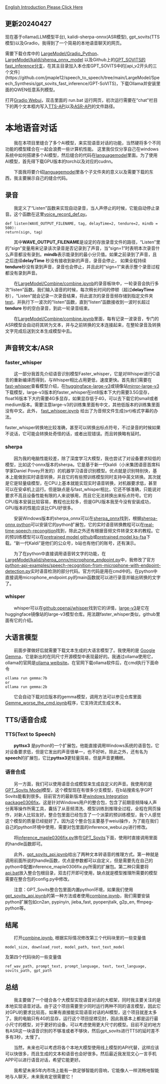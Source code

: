 [English Introduction Please Click Here](https://github.com/jmaple12/speech_to_speech/blob/main/README_ENGLISH.md)

## 更新20240427

  现在基于ollama(LLM模型平台), kalidi-sherpa-onnx(ASR模型), gpt_sovits(TTS模型)以及Gradio，我得到了一个简易的本地语音聊天的网页。

  需要下载仓库中的
  [LargeModel/Gradio_Python](https://github.com/jmaple12/speech_to_speech/tree/main/LargeModel/Gradio_Python)、
  [LargeModel/kaldi/sherpa_onnx_model](https://github.com/jmaple12/speech_to_speech/tree/main/LargeModel/kaldi/sherpa_onnx_model)
  以及Github上的[GPT_SOVITS的fast_inference分支](https://github.com/RVC-Boss/GPT-SoVITS/tree/fast_inference_)，在其主目录加入本仓库GPT_SOVITS中的[api_v2开头的三个文件](https://github.com/jmaple12/speech_to_speech/tree/main/LargeModel/Speech_Synthesis/gpt_sovits_fast_inference/GPT-SoVITS)，下载Ollama并安装里面的QWEN任意系列模型。

  打开[Gradio Webui](https://github.com/jmaple12/speech_to_speech/tree/main/LargeModel/Gradio_Python/webui)，双击里面的 run.bat 运行网页，初次运行需要在“chat"栏目下的两个文本框内写入[TTS-API](https://github.com/jmaple12/speech_to_speech/blob/main/LargeModel/kaldi/sherpa_onnx_model/sherpa_onnx_speech_recognizier.bat)以及[ASR-API](https://github.com/jmaple12/speech_to_speech/blob/main/LargeModel/Speech_Synthesis/gpt_sovits_fast_inference/GPT-SoVITS/api_v2_maple.bat)的文件路径。

# 本地语音对话

　　我在本项目里缝合了多个AI模型，来实现语音对话的功能，当然硬将多个不同功能的模型糅合在一起会浪费一些计算机性能。
    这里我仅仅分享自己在windows系统中如何搭建多个AI模型，然后缝合的代码在[languagemodel](https://github.com/jmaple12/speech_to_speech/tree/main/LargeModel)里面。为了使用AI模型，首先得下载GPU版本的torch以及对应的cudnn。 
    
　　下面我将要介绍[languagemodel](https://github.com/jmaple12/speech_to_speech/tree/main/LargeModel)里各个子文件夹的意义以及需要下载的东西，我主要展示自己的缝合代码。

## 录音

　　我定义了“Listen”函数来实现自动录音，当人声停止的时候，它能自动停止录音。这个函数在这里[voice_record_def.py](https://github.com/jmaple12/speech_to_speech/blob/main/LargeModel/voice_record/voice_record_def.py)。
```        
def listen(WAVE_OUTPUT_FILENAME, tag, delayTime=2, tendure=2, mindb = 500):
return(sign, tag)
```
　　其中**WAVE_OUTPUT_FILENAME**是设定的存放录音文件的路径，“Listen”里的“sign”变量用来记录该次录音是否记录到了声音，当“sign=1”时表明本次录音什么声音都没有录到。**mindb**表示能录到的最小分贝值。如果之前录到了声音，且之后连续**delayTime** 秒没有接收到新的声音，录音会停止， 如果全程持续**tendure**秒没有录到声音，录音也会停止，并且此时“sign=1”来表示整个录音过程都没有录到声音。 

　　在[LargeModel/Combine/combine.ipynb](https://github.com/jmaple12/speech_to_speech/blob/main/LargeModel/Combine/combine.ipynb)的录音板块中，一轮录音会执行多次“listen”函数。我们输入语音的时候，每次稍长时间的停顿（超过**delayTime**秒），“Listen”就会记录一次录音结果，将此波次的录音音频存储到指定文件夹[test](https://github.com/jmaple12/speech_to_speech/tree/main/LargeModel/Combine/test)，并执行下一波次的“listen”函数，直到“listen”函数接收到一波时长超过**tendure** 秒的空白录音，到此一轮录音结束。

　　在[LargeModel/Combine/combine.ipynb](https://github.com/jmaple12/speech_to_speech/blob/main/LargeModel/Combine/combine.ipynb)里面，每有记录一波录音，专门的ASR模型会自动将其转为文本，并与之前转换的文本连接起来，在整轮录音及转换文字完成后送到文本生成模型中去。
  
## 声音转文本/ASR
### faster_whisper  
　　这一部分我首先介绍语音识别模型Faster_whisper，它是对Whisper进行C语言的重新编译而得到，与Whisper相比占用更低，速度更快。首先我们需要在[fast-whisper](https://github.com/SYSTRAN/faster-whisper)查看模型介绍，在[huggingface-large-v3](https://huggingface.co/Systran/faster-whisper-large-v3)或镜像站[mirror-large-v3](https://hf-mirror.com/Systran/faster-whisper-large-v3)下载模型，large-v3版本的faster_whisper在int8版本下大约需要3.5G显存，float16版本下大约需要4G多显存，如果显存低于4G，可以去下载它的small或者medium版本。需要注意large-v3的训练集里面有中文，其他低版本的训练集里面没有中文。此外， [fast_whisper.ipynb](https://github.com/jmaple12/speech_to_speech/blob/main/LargeModel/Speech_to_Text/Fast_whisper/fast_whisper.ipynb) 给出了为音频文件生成(srt)格式字幕的办法。

   faster_whisper转换地比较准确，甚至可以转换出标点符号，不过录音的时候如果不说话，它可能会转换处奇怪的话，或者出现错误。而且转换略有延时。

### sherpa
　　因为我的电脑性能较差，除了深度学习大模型，我也尝试了对设备要求较低的模型，比如这个onnx版本的sherpa。它是基于新一代kaldi（小米集团语音首席科学家Daniel Povey开发的）的机器学习语音识别模型。优点就是识别特别快，基本上能做到实时语音转换，并且它的有些预训练模型同时支持中英文转换。其次就是它是轻量级模型，在CPU上基本就能实现实时语音转换，对机器要求低，甚至可以在安卓机上运行。但是缺点是与fast_whisper相比，它还不够准确，只能说对要求不高且设备性能有限的人来说够用，而且它无法转换出来标点符号。它的CPU版本安装比较容易，教程也比较多，但是GPU版本我至今没有安装成功，GPU版本的性能应该比CPU好很多。  

　　安装Windows版本的sherpa_onnx可以在[sherpa_onnx](https://k2-fsa.github.io/sherpa/onnx/install/windows.html#bit-windows-x64)找到，根据[sherpa-onnx python](https://k2-fsa.github.io/sherpa/onnx/python/install.html#method-1-from-pre-compiled-wheels)可以安装它的python扩展包，它的实时语音转换教程可以在[real-time-speech-recongition](https://k2-fsa.github.io/sherpa/onnx/python/real-time-speech-recongition-from-a-microphone.html)找到，除此之外还有根据音频文件转录文本的教程。它的预训练模型可以在[pretrained model github](https://github.com/k2-fsa/sherpa-onnx/releases/tag/asr-models)或[pretrained model ks-fsa](https://k2-fsa.github.io/sherpa/onnx/pretrained_models/index.html)下载。“新一代Kaldi”是他们的公众号，b站也有他们的账号，还有演示。  

　　为了在python中直接调用语音转文字的功能，在[LargeModel/kalid/sherpa_onnx/microphone_endpoint.py](https://github.com/jmaple12/speech_to_speech/blob/main/LargeModel/kalid/sherpa_onnx/microphone_endpoint.py)中，我修改了官方[python-api-examples/speech-recognition-from-microphone-with-endpoint-detection.py](https://github.com/k2-fsa/sherpa-onnx/blob/master/python-api-examples/speech-recognition-from-microphone-with-endpoint-detection.py)实时语音检测的部分代码。官方代码是用在cmd中的。在python中直接调用microphone_endpoint.py的main函数就可以进行录音并输出转换的文字了。

### whisper
　　whisper可以在[github:openai/whisper](https://github.com/openai/whisper)找到它的详情，[large-v3](https://hf-mirror.com/openai/whisper-large-v3)是它在huggingface镜像站的large-v3模型仓库。用法跟faster_whisper类似，github里面有它的介绍。

## 大语言模型

　　前面步骤做好后就需要下载文本生成的大语言模型了。我使用的是 [Google Gemma](https://github.com/google/gemma_pytorch)，它是新出的在同尺寸开源模型中表现最好的。我通过ollama使用它，ollama的官网是[ollama weibsite](https://ollama.com/)。在官网下载ollama软件后，在cmd执行下面命令
```
ollama run gemma:7b
or
ollama run gemma:2b
```
　　它会自动下载对应版本的gemma模型，调用方法可以参见仓库里面[Gemme_worse_the_cmd.ipynb](https://github.com/jmaple12/speech_to_speech/blob/main/LargeModel/Language_Model/Gemma/Gemme_worse_the_cmd.ipynb)程序，它支持流式生成文本。

## TTS/语音合成

### TTS(Text to Speech)

　　**pyttsx3** 是python的一个扩展包，他能直接调用Windows系统的语音包，它对设备要求低，但是它发出的声音很单一，也不好听。除此之外，还有名为**speech**的扩展包，它比**pyttsx3**更轻量简易，但是声音更糟糕。

### 语音合成

　　另一方面，我们可以使用语音合成模型来生成自定义的声音。我使用的是[GPT_Sovits Model](https://github.com/RVC-Boss/GPT-SoVITS)模型，这个模型现在有很多分支模型，在b站搜索名字GPT Sovits能看到很多。目前官方的最新版本是[windows Integration package0306fix](https://www.123pan.com/s/5tIqVv-GVRcv.html)。这是针对Windows用户的整合包，包含了前期音频降噪人声分离等操作所需工具，囊括了从音频清洗、模型训练到推理全过程，全程在网页操作，对新人比较友好。整合包里面已经包含了一个派蒙的预训练模型，我个人感觉这个模型的质量已经挺好了。因为这个整合包主要基于weiui操作，为了能在我们自己的python环境中使用，需要对包里面的inference_webui.py进行修改。

　　将[inference_maple0306fix.py](https://github.com/jmaple12/speech_to_speech/blob/main/LargeModel/Speech_Synthesis/GPT_Sovits/inference_maple0306fix.py)放在[GPT_Sovits](https://github.com/jmaple12/speech_to_speech/tree/main/LargeModel/Speech_Synthesis/GPT_Sovits)下面，使用时直接调用里面的handle函数即可。
  
　　此外，[gpt_sovits_api.ipynb](https://github.com/jmaple12/speech_to_speech/blob/main/LargeModel/Speech_Synthesis/GPT_Sovits/gpt_sovits_api.ipynb)给出了两种文本转语音的推理方式。第一种就是调用前面所说的handle函数，优点是参数都可以自定义，但是需要先在自己的python中配置inference_maple0306fix.py所需的扩展包。第二种只需要将[api.bat](https://github.com/jmaple12/speech_to_speech/blob/main/LargeModel/Speech_Synthesis/GPT_Sovits/api.bat)放入整合包根目录，双击打开即可使用，缺点就是模型推理所需要的模型需要在整合包的config.py中修改。   

　　注意：GPT_Sovits整合包里面内置python环境，如果我们使用[gpt_sovits_api.ipynb](https://github.com/jmaple12/speech_to_speech/blob/main/LargeModel/Speech_Synthesis/GPT_Sovits/gpt_sovits_api.ipynb)的第一种方法或者使用[combine.ipynb](https://github.com/jmaple12/speech_to_speech/blob/main/LargeModel/Combine/combine.ipynb)，我们需要安装python扩展包如cn2an, pypinyin, jieba_fast, pyopenjtalk, g2p_en, ffmpeg-python等。

## 结尾

　　打开[combine.ipynb](https://github.com/jmaple12/speech_to_speech/blob/main/LargeModel/Combine/combine.ipynb), 根据实际情况修改第三个代码块里的一些变量值
```
model_size, download_root, model_path, text_text_model
```
及第四个代码块的一些变量值
  ```
ref_wav_path, prompt_text, prompt_language, text, text_language, sovits_path, gpt_path
```

## 总结

　　我主要做了一个缝合各个大模型实现语音对话的大框架，同时我主要关注的是本地实现语音对话。由于这个项目需要至少同时运行两种不同的语言模型，因此它对GPU的要求比较高，如果有直接能实现语音对话的AI模型，这个项目就差太多了。我的电脑只有4G的显存，运行这个项目捉襟见肘，因此我基本上都是运行最小尺寸的模型，对于更好的设备，可以考虑使用更大尺寸的模型。目前不足的地方有ASR这一块语音识别的不够准或者不够快，然后gpt_sovits进行TTS的延时差不多有3秒，太慢了。

　　当然，未来也可以考虑将各个本地大模型使用线上模型的API代替，这样应该可以快很多，而且生成的文本和语音也会好很多。然后最近我发现文心一言手机APP可以进行语音对话，希望它能更好。

　　我希望未来5年内市场上能有一款足够智能的音响，它能像人一样流畅地智能地与人聊天，未来我肯定很需要它！

    
